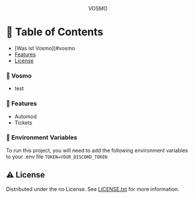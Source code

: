<div align='center'>

<p>VOSMO</p>



</div>

# :notebook_with_decorative_cover: Table of Contents

- [Was ist Vosmo](#vosmo
- [Features](#dart-features)
- [License](#warning-license)

### 🔹 Vosmo
- test


### :dart: Features
- Automod
- Tickets


### :key: Environment Variables
To run this project, you will need to add the following environment variables to your .env file
`TOKEN=YOUR_DISCORD_TOKEN`



## :warning: License

Distributed under the no License. See [LICENSE.txt](LICENSE) for more information.

